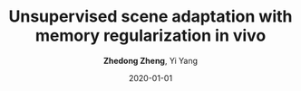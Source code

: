 ---
title: "Unsupervised scene adaptation with memory regularization in vivo"
collection: publications
permalink: /publication/2020-01-01-Unsupervised-scene-adaptation-with-memory-regularization-in-vivo
date: 2020-01-01
doi: 
venue: 'IJCAI'
paperurl: 'https://zdzheng.xyz/files/ijcai20.pdf'
code: 'https://github.com/layumi/Seg_Uncertainty'
author: '<strong>Zhedong Zheng</strong>,  Yi Yang'
citation: ' Zhedong Zheng,  Yi Yang, &quot;Unsupervised scene adaptation with memory regularization in vivo.&quot; IJCAI, 2020.'
pub_year: '2020'
bib: >
    ```bib
    @inproceedings{zheng2019unsupervised,  <br\>    author = "Zheng, Zhedong and Yang, Yi",  <br\>    title = "Unsupervised scene adaptation with memory regularization in vivo",  <br\>    booktitle = "IJCAI",  <br\>    code = "https://github.com/layumi/Seg\_Uncertainty",  <br\>    url = "https://zdzheng.xyz/files/ijcai20.pdf",  <br\>    year = "2020"
    }
    ```

---